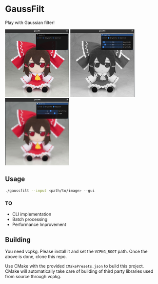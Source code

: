 # GaussFilt

Play with Gaussian filter!
<p align="left">
<img src="res/normal.png" alt="normal" width="210" />
<img src="res/grayscale.png" alt="grayscale" width="210" />
<img src="res/blur.png" alt="grayscale" width="210" />
</p>

## Usage

```bash
./gaussfilt --input <path/to/image> --gui
```

### TO

- CLI implementation
- Batch processing
- Performance Improvement

## Building

You need vcpkg. Please install it and set the `VCPKG_ROOT` path.
Once the above is done, clone this repo.

Use CMake with the provided `CMakePresets.json` to build this project. CMake will automatically take care of building of third party libraries used from source through vcpkg.
